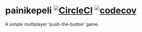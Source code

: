 # painikepeli [![CircleCI](https://circleci.com/gh/lauripalonen/painikepeli.svg?style=svg)](https://circleci.com/gh/lauripalonen/painikepeli) [![codecov](https://codecov.io/gh/lauripalonen/painikepeli/branch/master/graph/badge.svg)](https://codecov.io/gh/lauripalonen/painikepeli)
A simple multiplayer 'push-the-button' game.


